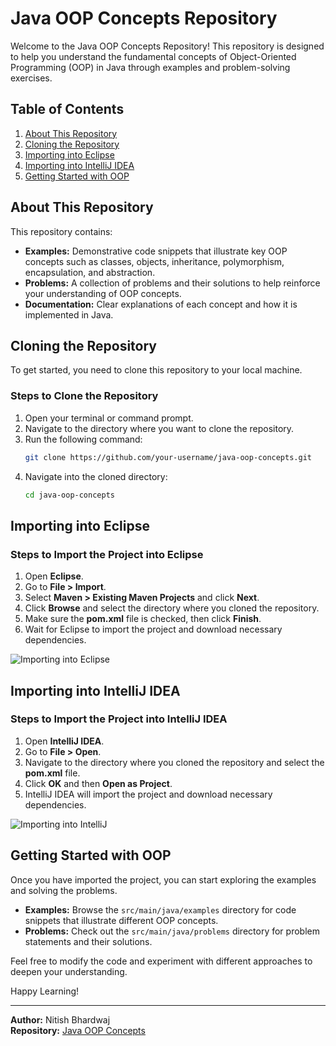# Java OOP Concepts Repository

Welcome to the Java OOP Concepts Repository! This repository is designed to help you understand the fundamental concepts of Object-Oriented Programming (OOP) in Java through examples and problem-solving exercises.

## Table of Contents

1. [About This Repository](#about-this-repository)
2. [Cloning the Repository](#cloning-the-repository)
3. [Importing into Eclipse](#importing-into-eclipse)
4. [Importing into IntelliJ IDEA](#importing-into-intellij-idea)
5. [Getting Started with OOP](#getting-started-with-oop)

## About This Repository

This repository contains:
- **Examples:** Demonstrative code snippets that illustrate key OOP concepts such as classes, objects, inheritance, polymorphism, encapsulation, and abstraction.
- **Problems:** A collection of problems and their solutions to help reinforce your understanding of OOP concepts.
- **Documentation:** Clear explanations of each concept and how it is implemented in Java.

## Cloning the Repository

To get started, you need to clone this repository to your local machine.

### Steps to Clone the Repository

1. Open your terminal or command prompt.
2. Navigate to the directory where you want to clone the repository.
3. Run the following command:
    ```sh
    git clone https://github.com/your-username/java-oop-concepts.git
    ```
4. Navigate into the cloned directory:
    ```sh
    cd java-oop-concepts
    ```

## Importing into Eclipse

### Steps to Import the Project into Eclipse

1. Open **Eclipse**.
2. Go to **File > Import**.
3. Select **Maven > Existing Maven Projects** and click **Next**.
4. Click **Browse** and select the directory where you cloned the repository.
5. Make sure the **pom.xml** file is checked, then click **Finish**.
6. Wait for Eclipse to import the project and download necessary dependencies.

![Importing into Eclipse](https://www.eclipse.org/community/eclipse_newsletter/2017/august/import-project.png)

## Importing into IntelliJ IDEA

### Steps to Import the Project into IntelliJ IDEA

1. Open **IntelliJ IDEA**.
2. Go to **File > Open**.
3. Navigate to the directory where you cloned the repository and select the **pom.xml** file.
4. Click **OK** and then **Open as Project**.
5. IntelliJ IDEA will import the project and download necessary dependencies.

![Importing into IntelliJ](https://resources.jetbrains.com/help/img/idea/2021.1/open-project.png)

## Getting Started with OOP

Once you have imported the project, you can start exploring the examples and solving the problems.

- **Examples:** Browse the `src/main/java/examples` directory for code snippets that illustrate different OOP concepts.
- **Problems:** Check out the `src/main/java/problems` directory for problem statements and their solutions.

Feel free to modify the code and experiment with different approaches to deepen your understanding.

Happy Learning!

---

**Author:** Nitish Bhardwaj  
**Repository:** [Java OOP Concepts](https://github.com/your-username/java-oop-concepts)

